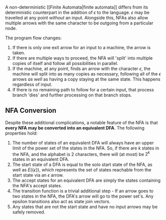 A non-deterministic [[Finite Automata|finite automata]] differs from its deterministic counterpart in the addition of $\epsilon$ to the language. $\epsilon$ may be travelled at any point *without* an input. Alongside this, NFAs also allow multiple arrows with the same character to be outgoing from a particular node.

The program flow changes:

1. If there is only one exit arrow for an input to a machine, the arrow is taken.
2. If there are multiple ways to proceed, the NFA will 'split' into multiple copies of itself and follow all possibilities in parallel.
3. If the machine, at any point, finds an arrow with the character $\epsilon$, the machine will split into as many copies as necessary, following all of the $\epsilon$ arrows *as well* as having a copy staying at the same state. This happens regardless of input.
4. If there is no remaining path to follow for a certain input, that process branch 'dies' and further processing on that branch stops.

## NFA Conversion

Despite these additional complications, a notable feature of the NFA is that **every NFA may be converted into an equivalent DFA**. The following properties hold:

1. The number of states of an equivalent DFA will always have an upper limit of the power set of the states in the NFA. So, if there are $k$ states in the NFA, and the alphabet is $2$ characters, there will (at most) be $2^k$ states in an equivalent DFA.
2. The start state of a DFA is equal to the solo start state of the NFA, as well as $E(\{\epsilon\})$, which represents the set of states reachable from the start state via an $\epsilon$ arrow.
3. The accept states for an equivalent DFA are simply the states containing the NFA's accept states.
4. The transition function is a trivial additional step - If an arrow goes to two states in the NFA, the DFA's arrow will go to the power set's. Any epsilon transitions also act as state join vectors.
5. Any states that are not the start state and have no input arrows may be safely removed.